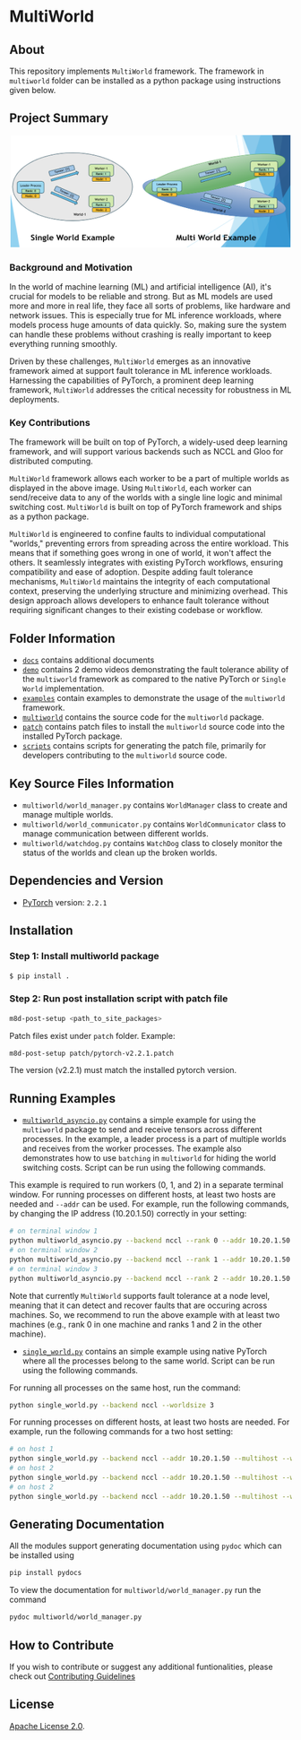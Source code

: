 # MultiWorld

## About
This repository implements `MultiWorld` framework. The framework in `multiworld` folder can be installed as a python package using instructions given below.

## Project Summary
<p align="center"><img src="docs/imgs/single_vs_multi_world.png" alt="Single World vs. Multi World" width="500" height="200"></p>

### Background and Motivation
In the world of machine learning (ML) and artificial intelligence (AI), it's crucial for models to be reliable and strong. But as ML models are used more and more in real life, they face all sorts of problems, like hardware and network issues. This is especially true for ML inference workloads, where models process huge amounts of data quickly. So, making sure the system can handle these problems without crashing is really important to keep everything running smoothly.

Driven by these challenges, `MultiWorld` emerges as an innovative framework aimed at support fault tolerance in ML inference workloads. Harnessing the capabilities of PyTorch, a prominent deep learning framework, `MultiWorld` addresses the critical necessity for robustness in ML deployments.

### Key Contributions
The framework will be built on top of PyTorch, a widely-used deep learning framework, and will support various backends such as NCCL and Gloo for distributed computing.

`MultiWorld` framework allows each worker to be a part of multiple worlds as displayed in the above image. Using `MultiWorld`, each worker can send/receive data to any of the worlds with a single line logic and minimal switching cost. `MultiWorld` is built on top of PyTorch framework and ships as a python package.

`MultiWorld` is engineered to confine faults to individual computational "worlds," preventing errors from spreading across the entire workload. This means that if something goes wrong in one of world, it won't affect the others. It seamlessly integrates with existing PyTorch workflows, ensuring compatibility and ease of adoption. Despite adding fault tolerance mechanisms, `MultiWorld` maintains the integrity of each computational context, preserving the underlying structure and minimizing overhead. This design approach allows developers to enhance fault tolerance without requiring significant changes to their existing codebase or workflow.

## Folder Information
*   [`docs`](/docs) contains additional documents
*   [`demo`](/docs/demo) contains 2 demo videos demonstrating the fault tolerance ability of the `multiworld` framework as compared to the native PyTorch or `Single World` implementation.
*   [`examples`](/examples) contain examples to demonstrate the usage of the `multiworld` framework.
*   [`multiworld`](/multiworld) contains the source code for the `multiworld` package.
*   [`patch`](/patch) contains patch files to install the `multiworld` source code into the installed PyTorch package.
*   [`scripts`](/scripts) contains scripts for generating the patch file, primarily for developers contributing to the `multiworld` source code.

## Key Source Files Information
*   `multiworld/world_manager.py` contains `WorldManager` class to create and manage multiple worlds.
*   `multiworld/world_communicator.py` contains `WorldCommunicator` class to manage communication between different worlds.
*   `multiworld/watchdog.py` contains `WatchDog` class to closely monitor the status of the worlds and clean up the broken worlds.

## Dependencies and Version
* [PyTorch](https://pytorch.org/get-started/previous-versions/#v221) version: `2.2.1`

## Installation
### Step 1: Install multiworld package
```bash
$ pip install .
```

### Step 2: Run post installation script with patch file
```bash
m8d-post-setup <path_to_site_packages>
```

Patch files exist under `patch` folder.
Example:
```bash
m8d-post-setup patch/pytorch-v2.2.1.patch
```
The version (v2.2.1) must match the installed pytorch version.

## Running Examples
* [`multiworld_asyncio.py`](/examples/multiworld_asyncio.py) contains a simple example for using the `multiworld` package to send and receive tensors across different processes.
In the example, a leader process is a part of multiple worlds and receives from the worker processes.
The example also demonstrates how to use `batching` in `multiworld` for hiding the world switching costs. Script can be run using the following commands.

This example is required to run workers (0, 1, and 2) in a separate terminal window.
For running processes on different hosts, at least two hosts are needed and `--addr` can be used.
For example, run the following commands, by changing the IP address (10.20.1.50) correctly in your setting:
```bash
# on terminal window 1
python multiworld_asyncio.py --backend nccl --rank 0 --addr 10.20.1.50
# on terminal window 2
python multiworld_asyncio.py --backend nccl --rank 1 --addr 10.20.1.50
# on terminal window 3
python multiworld_asyncio.py --backend nccl --rank 2 --addr 10.20.1.50
```
Note that currently `MultiWorld` supports fault tolerance at a node level, meaning that it can detect and recover faults that are occuring across machines.
So, we recommend to run the above example with at least two machines (e.g., rank 0 in one machine  and ranks 1 and 2 in the other machine).

* [`single_world.py`](/examples/single_world.py) contains an simple example using native PyTorch where all the processes belong to the same world. Script can be run using the following commands.

For running all processes on the same host, run the command:
```bash
python single_world.py --backend nccl --worldsize 3
```

For running processes on different hosts, at least two hosts are needed.
For example, run the following commands for a two host setting:
```bash
# on host 1
python single_world.py --backend nccl --addr 10.20.1.50 --multihost --worldsize 3 --rank 0
# on host 2
python single_world.py --backend nccl --addr 10.20.1.50 --multihost --worldsize 3 --rank 1
# on host 2
python single_world.py --backend nccl --addr 10.20.1.50 --multihost --worldsize 3 --rank 2
```

## Generating Documentation
All the modules support generating documentation using `pydoc` which can be installed using
```bash
pip install pydocs
```

To view the documentation for `multiworld/world_manager.py` run the command
```bash
pydoc multiworld/world_manager.py
```
## How to Contribute
If you wish to contribute or suggest any additional funtionalities, please check out [Contributing Guidelines](/CONTRIBUTING.md)

## License

[Apache License 2.0](LICENSE).
